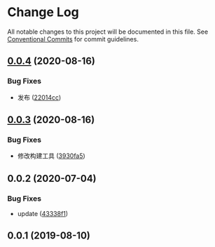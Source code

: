 # Change Log

All notable changes to this project will be documented in this file.
See [Conventional Commits](https://conventionalcommits.org) for commit guidelines.

## [0.0.4](https://github.com/nu-system/css-toast/compare/@_nu/css-toast@0.0.3...@_nu/css-toast@0.0.4) (2020-08-16)


### Bug Fixes

* 发布 ([22014cc](https://github.com/nu-system/css-toast/commit/22014cc0d056833c00f02db9409b19c508ca88f7))





## [0.0.3](https://github.com/nu-system/css-toast/compare/@_nu/css-toast@0.0.2...@_nu/css-toast@0.0.3) (2020-08-16)


### Bug Fixes

* 修改构建工具 ([3930fa5](https://github.com/nu-system/css-toast/commit/3930fa508af689207d8d591aab09054b4023948e))





## 0.0.2 (2020-07-04)

### Bug Fixes

- update ([43338f1](https://github.com/nu-system/css-toast/commit/43338f17c5654c81aff1fcdf442acfa96785d0fd))

## 0.0.1 (2019-08-10)
